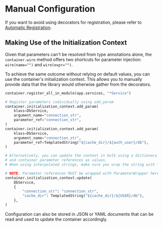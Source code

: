 # Manual Configuration

If you want to avoid using decorators for registration, please refer to [Automatic Registration](automatic_registration.md).

## Making Use of the Initialization Context

Given that parameters can't be resolved from type annotations alone, the `container.wire` method offers two shortcuts 
for parameter injection: `wire(name="")` and `wire(expr="")`.

To achieve the same outcome without relying on default values, you can use the container's 
initialization context. This allows you to manually provide data that the library would 
otherwise gather from the decorators.

```python
container.register_all_in_module(app.services, "*Service")

# Register parameters individually using add_param
container.initialization_context.add_param(
    klass=DbService,
    argument_name="connection_str",
    parameter_ref="connection_str",
)
container.initialization_context.add_param(
    klass=DbService,
    argument_name="connection_str",
    parameter_ref=TemplatedString("${cache_dir}/${auth_user}/db"),
)

# Alternatively, you can update the context in bulk using a dictionary of initializer parameter names as keys
# and container parameter references as values.
# When using interpolated strings, make sure you wrap the string with TemplatedString.

# NOTE: Parameter references MUST be wrapped with ParameterWrapper here!
container.initialization_context.update(
    DbService,
    {
        "connection_str": "connection_str",
        "cache_dir": TemplatedString("${cache_dir}/${USER}/db"),
    },
)
```

Configuration can also be stored in JSON or YAML documents that can be read and used to update the container accordingly.